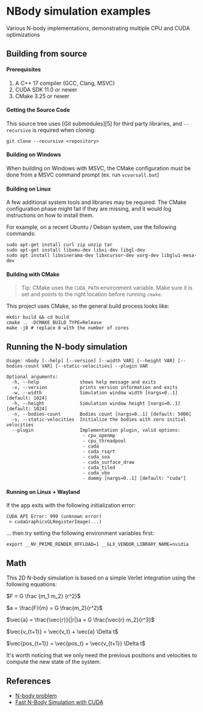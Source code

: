 
# NBody simulation examples

Various N-body implementations, demonstrating multiple CPU and CUDA optimizations

## Building from source

#### Prerequisites

1. A C++ 17 compiler (GCC, Clang, MSVC)
2. CUDA SDK 11.0 or newer
3. CMake 3.25 or newer

#### Getting the Source Code

This source tree uses [Git submodules][5] for third party libraries,
and `--recursive` is required when cloning:

```shell
git clone --recursive <repository>
```

#### Building on Windows

When building on Windows with MSVC, the CMake configuration must be done from
a MSVC command prompt (ex. run `vcvarsall.bat`)

#### Building on Linux

A few additional system tools and libraries may be required. The CMake 
configuration phase might fail if they are missing, and it would log 
instructions on how to install them.

For example, on a recent Ubuntu / Debian system, use the following commands:

```
sudo apt-get install curl zip unzip tar
sudo apt-get install libxmu-dev libxi-dev libgl-dev
sudo apt install libxinerama-dev libxcursor-dev xorg-dev libglu1-mesa-dev
```

#### Building with CMake

> Tip: CMake uses the `CUDA_PATH` environment variable. Make sure it is set
> and points to the right location before running `cmake`.

This project uses CMake, so the general build process looks like:

```shell
mkdir build && cd build
cmake .. -DCMAKE_BUILD_TYPE=Release
make -j8 # replace 8 with the number of cores
```

## Running the N-body simulation

```
Usage: nbody [--help] [--version] [--width VAR] [--height VAR] [--bodies-count VAR] [--static-velocities] --plugin VAR

Optional arguments:
  -h, --help               shows help message and exits 
  -v, --version            prints version information and exits 
  -w, --width              Simulation window width [nargs=0..1] [default: 1024]
  -h, --height             Simulation window height [nargs=0..1] [default: 1024]
  -n, --bodies-count       Bodies count [nargs=0..1] [default: 5000]
  -s, --static-velocities  Initialize the bodies with zero initial velocities 
  --plugin                 Implementation plugin, valid options: 
                            - cpu_openmp
                            - cpu_threadpool
                            - cuda
                            - cuda_rsqrt
                            - cuda_soa
                            - cuda_surface_draw
                            - cuda_tiled
                            - cuda_vbo
                            - dummy [nargs=0..1] [default: "cuda"]
```

#### Running on Linux + Wayland 

If the app exits with the following initialization error:

```
CUDA API Error: 999 (unknown error)
 > cudaGraphicsGLRegisterImage(...)
```

... then try setting the following environment variables first:

```
export __NV_PRIME_RENDER_OFFLOAD=1 __GLX_VENDOR_LIBRARY_NAME=nvidia
```

## Math

This 2D N-body simulation is based on a simple Verlet integration using 
the following equations:

$F = G \frac {m_1 m_2} {r^2}$

$a = \frac{F}{m} = G \frac{m_2}{r^2}$

$\vec{a} = \frac{\vec{r}}{|r|}a = G \frac{\vec{r} m_2}{r^3}$

$\vec{v_{t+1}} = \vec{v_t} + \vec{a} \Delta t$

$\vec{pos_{t+1}} = \vec{pos_t} + \vec{v_{t+1}} \Delta t$

It's worth noticing that we only need the previous positions and velocities to
compute the new state of the system.

## References

- [N-body problem](https://en.wikipedia.org/wiki/N-body_problem)
- [Fast N-Body Simulation with CUDA](https://developer.nvidia.com/gpugems/gpugems3/part-v-physics-simulation/chapter-31-fast-n-body-simulation-cuda)
